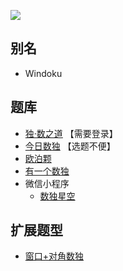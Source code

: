 ![](https://cn.sudoku.today/pic/windoku/9939_426764.png)

## 别名
- Windoku

## 题库
- [独·数之道](http://www.sudokufans.org.cn/lx/game.index.php?type=win) 【需要登录】
- [今日数独](https://cn.sudoku.today/g-windoku/) 【选题不便】
- [欧泊颗](https://www.oubk.com/sudoku/windoku-3x3-0.html?level=5)
- [有一个数独](https://shudu.one/hyper-sudoku.php)
- 微信小程序
    - [数独星空](#小程序://数独星空/TYOXr9SLNGQlDmx)

## 扩展题型
- [窗口+对角数独](../../../混合类/窗口+对角数独.md)